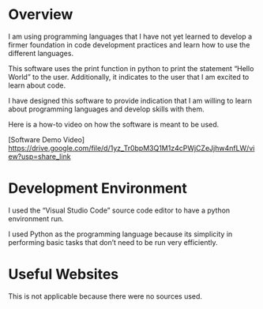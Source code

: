 # Overview

I am using programming languages that I have not yet learned to develop a firmer foundation in code development practices and learn how to use the different languages.

This software uses the print function in python to print the statement “Hello World” to the user. Additionally, it indicates to the user that I am excited to learn about code.

I have designed this software to provide indication that I am willing to learn about programming languages and develop skills with them.

Here is a how-to video on how the software is meant to be used.

[Software Demo Video]
 https://drive.google.com/file/d/1yz_Tr0bpM3Q1M1z4cPWjCZeJjhw4nfLW/view?usp=share_link

# Development Environment

I used the “Visual Studio Code” source code editor to have a python environment run.

I used Python as the programming language because its simplicity in performing basic tasks that don’t need to be run very efficiently.

# Useful Websites

This is not applicable because there were no sources used.
